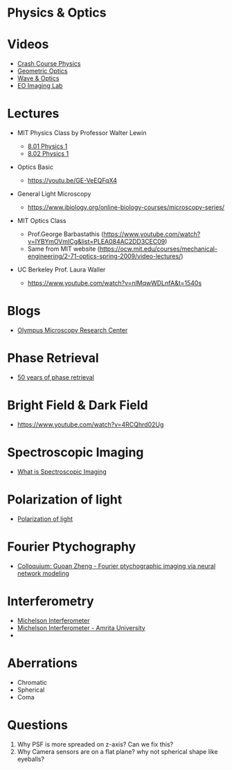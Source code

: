 # Physics & Optics

# Videos

- [Crash Course Physics](https://www.youtube.com/watch?v=ZM8ECpBuQYE&list=PL8dPuuaLjXtN0ge7yDk_UA0ldZJdhwkoV)
- [Geometric Optics](https://www.youtube.com/watch?v=Oh4m8Ees-3Q)
- [Wave & Optics](https://www.youtube.com/watch?v=wbUflBnkuiU&list=PLSrKSt8xhLVrRO5MF6hksLfu2UeZrIiYu)
- [EO Imaging Lab](https://www.youtube.com/watch?v=RfgDUV_-KP4&l)

# Lectures 

- MIT Physics Class by Professor Walter Lewin
  - [8.01 Physics 1](https://youtu.be/wWnfJ0-xXRE)
  - [8.02 Physics 1](https://youtu.be/rtlJoXxlSFE)

- Optics Basic
  - https://youtu.be/GE-VeEQFqX4

- General Light Microscopy 
  - https://www.ibiology.org/online-biology-courses/microscopy-series/

- MIT Optics Class 
  - Prof.George Barbastathis (https://www.youtube.com/watch?v=IYBYmOVmICg&list=PLEA084AC2DD3CEC09)
  - Same from MIT website (https://ocw.mit.edu/courses/mechanical-engineering/2-71-optics-spring-2009/video-lectures/)

- UC Berkeley Prof. Laura Waller
  - https://www.youtube.com/watch?v=nlMqwWDLnfA&t=1540s

# Blogs

- [Olympus Microscopy Research Center](https://www.olympus-lifescience.com/en/microscope-resource/)

# Phase Retrieval

- [50 years of phase retrieval](https://www.youtube.com/watch?reload=9&v=qpta3UJLSdA)

# Bright Field & Dark Field

- https://www.youtube.com/watch?v=4RCQhrd02Ug

# Spectroscopic Imaging

- [What is Spectroscopic Imaging](https://www.youtube.com/watch?reload=9&v=LuDFIPxDUaI)

# Polarization of light

- [Polarization of light](https://www.youtube.com/watch?v=6_C8KyU67RU)

# Fourier Ptychography

- [Colloquium: Guoan Zheng - Fourier ptychographic imaging via neural network modeling](https://www.youtube.com/watch?v=hece_x37ITg)

# Interferometry

- [Michelson Interferometer](https://www.youtube.com/watch?v=j-u3IEgcTiQ&t=4s)
- [Michelson Interferometer - Amrita University](https://www.youtube.com/watch?v=lzBKlY4f1XA&t=40s)
- 

# Aberrations

- Chromatic
- Spherical
- Coma

# Questions

1. Why PSF is more spreaded on z-axis? Can we fix this?
2. Why Camera sensors are on a flat plane? why not spherical shape like eyeballs?
